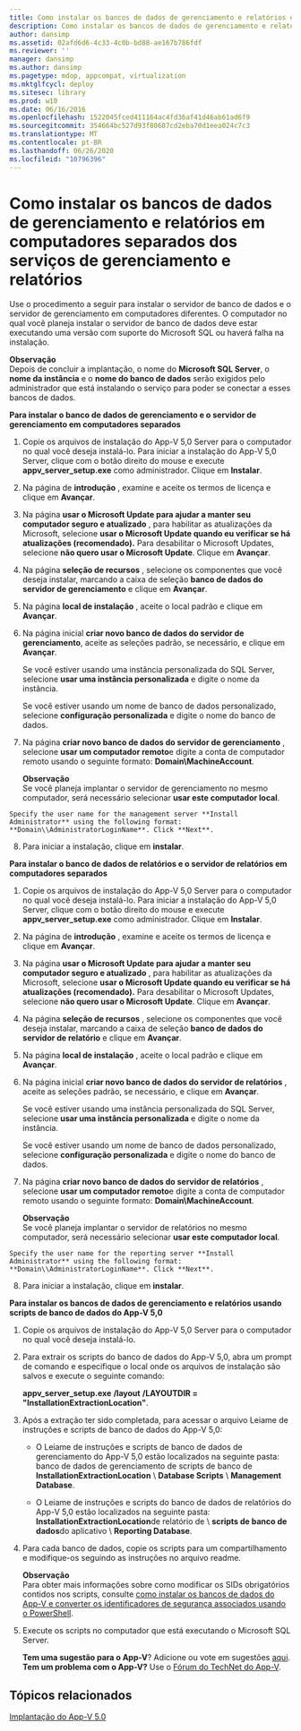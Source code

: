 ```yaml
---
title: Como instalar os bancos de dados de gerenciamento e relatórios em computadores separados dos serviços de gerenciamento e relatórios
description: Como instalar os bancos de dados de gerenciamento e relatórios em computadores separados dos serviços de gerenciamento e relatórios
author: dansimp
ms.assetid: 02afd6d6-4c33-4c0b-bd88-ae167b786fdf
ms.reviewer: ''
manager: dansimp
ms.author: dansimp
ms.pagetype: mdop, appcompat, virtualization
ms.mktglfcycl: deploy
ms.sitesec: library
ms.prod: w10
ms.date: 06/16/2016
ms.openlocfilehash: 1522045fced411164ac4fd36af41d46ab61ad6f9
ms.sourcegitcommit: 354664bc527d93f80687cd2eba70d1eea024c7c3
ms.translationtype: MT
ms.contentlocale: pt-BR
ms.lasthandoff: 06/26/2020
ms.locfileid: "10796396"
---
```

# Como instalar os bancos de dados de gerenciamento e relatórios em computadores separados dos serviços de gerenciamento e relatórios


Use o procedimento a seguir para instalar o servidor de banco de dados e o servidor de gerenciamento em computadores diferentes. O computador no qual você planeja instalar o servidor de banco de dados deve estar executando uma versão com suporte do Microsoft SQL ou haverá falha na instalação.

**Observação**  
Depois de concluir a implantação, o nome do **Microsoft SQL Server**, o **nome da instância** e o **nome do banco de dados** serão exigidos pelo administrador que está instalando o serviço para poder se conectar a esses bancos de dados.



**Para instalar o banco de dados de gerenciamento e o servidor de gerenciamento em computadores separados**

1.  Copie os arquivos de instalação do App-V 5,0 Server para o computador no qual você deseja instalá-lo. Para iniciar a instalação do App-V 5,0 Server, clique com o botão direito do mouse e execute **appv\_server\_setup.exe** como administrador. Clique em **Instalar**.

2.  Na página de **introdução** , examine e aceite os termos de licença e clique em **Avançar**.

3.  Na página **usar o Microsoft Update para ajudar a manter seu computador seguro e atualizado** , para habilitar as atualizações da Microsoft, selecione **usar o Microsoft Update quando eu verificar se há atualizações (recomendado).** Para desabilitar o Microsoft Updates, selecione **não quero usar o Microsoft Update**. Clique em **Avançar**.

4.  Na página **seleção de recursos** , selecione os componentes que você deseja instalar, marcando a caixa de seleção **banco de dados do servidor de gerenciamento** e clique em **Avançar**.

5.  Na página **local de instalação** , aceite o local padrão e clique em **Avançar**.

6.  Na página inicial **criar novo banco de dados do servidor de gerenciamento**, aceite as seleções padrão, se necessário, e clique em **Avançar**.

    Se você estiver usando uma instância personalizada do SQL Server, selecione **usar uma instância personalizada** e digite o nome da instância.

    Se você estiver usando um nome de banco de dados personalizado, selecione **configuração personalizada** e digite o nome do banco de dados.

7.  Na página **criar novo banco de dados do servidor de gerenciamento** , selecione **usar um computador remoto**e digite a conta de computador remoto usando o seguinte formato: **Domain\\MachineAccount**.

    **Observação**  
    Se você planeja implantar o servidor de gerenciamento no mesmo computador, será necessário selecionar **usar este computador local**.



~~~
Specify the user name for the management server **Install Administrator** using the following format: **Domain\\AdministratorLoginName**. Click **Next**.
~~~

8. Para iniciar a instalação, clique em **instalar**.

**Para instalar o banco de dados de relatórios e o servidor de relatórios em computadores separados**

1.  Copie os arquivos de instalação do App-V 5,0 Server para o computador no qual você deseja instalá-lo. Para iniciar a instalação do App-V 5,0 Server, clique com o botão direito do mouse e execute **appv\_server\_setup.exe** como administrador. Clique em **Instalar**.

2.  Na página de **introdução** , examine e aceite os termos de licença e clique em **Avançar**.

3.  Na página **usar o Microsoft Update para ajudar a manter seu computador seguro e atualizado** , para habilitar as atualizações da Microsoft, selecione **usar o Microsoft Update quando eu verificar se há atualizações (recomendado).** Para desabilitar o Microsoft Updates, selecione **não quero usar o Microsoft Update**. Clique em **Avançar**.

4.  Na página **seleção de recursos** , selecione os componentes que você deseja instalar, marcando a caixa de seleção **banco de dados do servidor de relatório** e clique em **Avançar**.

5.  Na página **local de instalação** , aceite o local padrão e clique em **Avançar**.

6.  Na página inicial **criar novo banco de dados do servidor de relatórios** , aceite as seleções padrão, se necessário, e clique em **Avançar**.

    Se você estiver usando uma instância personalizada do SQL Server, selecione **usar uma instância personalizada** e digite o nome da instância.

    Se você estiver usando um nome de banco de dados personalizado, selecione **configuração personalizada** e digite o nome do banco de dados.

7.  Na página **criar novo banco de dados do servidor de relatórios** , selecione **usar um computador remoto**e digite a conta de computador remoto usando o seguinte formato: **Domain\\MachineAccount**.

    **Observação**  
    Se você planeja implantar o servidor de relatórios no mesmo computador, será necessário selecionar **usar este computador local**.



~~~
Specify the user name for the reporting server **Install Administrator** using the following format: **Domain\\AdministratorLoginName**. Click **Next**.
~~~

8. Para iniciar a instalação, clique em **instalar**.

**Para instalar os bancos de dados de gerenciamento e relatórios usando scripts de banco de dados do App-V 5,0**

1.  Copie os arquivos de instalação do App-V 5,0 Server para o computador no qual você deseja instalá-lo.

2.  Para extrair os scripts do banco de dados do App-V 5,0, abra um prompt de comando e especifique o local onde os arquivos de instalação são salvos e execute o seguinte comando:

    **appv\_server\_setup.exe** **/layout** **/LAYOUTDIR = "InstallationExtractionLocation"**.

3.  Após a extração ter sido completada, para acessar o arquivo Leiame de instruções e scripts de banco de dados do App-V 5,0:

    -   O Leiame de instruções e scripts de banco de dados de gerenciamento do App-V 5,0 estão localizados na seguinte pasta: banco de dados de gerenciamento de scripts de banco de **InstallationExtractionLocation**  \\  **Database Scripts**  \\  **Management Database**.

    -   O Leiame de instruções e scripts do banco de dados de relatórios do App-V 5,0 estão localizados na seguinte pasta: **InstallationExtractionLocation**de relatório de  \\  **scripts de banco de dados**do aplicativo  \\  **Reporting Database**.

4.  Para cada banco de dados, copie os scripts para um compartilhamento e modifique-os seguindo as instruções no arquivo readme.

    **Observação**  
    Para obter mais informações sobre como modificar os SIDs obrigatórios contidos nos scripts, consulte [como instalar os bancos de dados do App-V e converter os identificadores de segurança associados usando o PowerShell](how-to-install-the-app-v-databases-and-convert-the-associated-security-identifiers--by-using-powershell.md).



5.  Execute os scripts no computador que está executando o Microsoft SQL Server.

    **Tem uma sugestão para o App-V**? Adicione ou vote em sugestões [aqui](http://appv.uservoice.com/forums/280448-microsoft-application-virtualization). **Tem um problema com o App-V?** Use o [Fórum do TechNet do App-V](https://social.technet.microsoft.com/Forums/home?forum=mdopappv).

## Tópicos relacionados


[Implantação do App-V 5.0](deploying-app-v-50.md)










